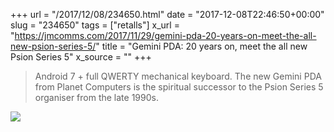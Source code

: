 +++
url = "/2017/12/08/234650.html"
date = "2017-12-08T22:46:50+00:00"
slug = "234650"
tags = ["retalls"]
x_url = "https://jmcomms.com/2017/11/29/gemini-pda-20-years-on-meet-the-all-new-psion-series-5/"
title = "Gemini PDA: 20 years on, meet the all new Psion Series 5"
x_source = ""
+++

> Android 7 + full QWERTY mechanical keyboard. The new Gemini PDA from Planet Computers is the spiritual successor to the Psion Series 5 organiser from the late 1990s.

<img src="https://838450.smushcdn.com/1730387/wp-content/uploads/2017/11/img_20171123_120525-e1511459532103-1536x648.jpg?lossy=1&strip=1&webp=1" />
